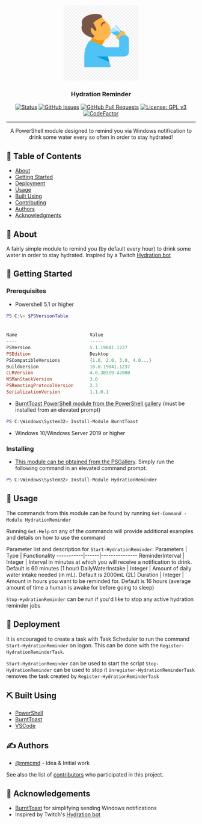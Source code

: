 <p align="center">
 <img width=200px height=200px src="images/drinkwater.png" alt="Project logo"></a>
</p>

<h3 align="center">Hydration Reminder</h3>

<div align="center">

[![Status](https://img.shields.io/badge/status-active-success.svg)]()
[![GitHub Issues](https://img.shields.io/github/issues/mmcmd/HydrationReminder.svg)](https://github.com/kylelobo/The-Documentation-Compendium/issues)
[![GitHub Pull Requests](https://img.shields.io/github/issues-pr/mmcmd/HydrationReminder.svg)](https://github.com/mmcmd/HydrationReminder/pulls)
[![License: GPL v3](https://img.shields.io/badge/License-GPLv3-blue.svg)](https://www.gnu.org/licenses/gpl-3.0)
[![CodeFactor](https://www.codefactor.io/repository/github/mmcmd/hydrationreminder/badge)](https://www.codefactor.io/repository/github/mmcmd/hydrationreminder)
</div>

---

<p align="center"> A PowerShell module designed to remind you via Windows notification to drink some water every so often in order to stay hydrated!
    <br> 
</p>

## 📝 Table of Contents

- [About](#about)
- [Getting Started](#getting_started)
- [Deployment](#deployment)
- [Usage](#usage)
- [Built Using](#built_using)
- [Contributing](../CONTRIBUTING.md)
- [Authors](#authors)
- [Acknowledgments](#acknowledgement)

## 🧐 About <a name = "about"></a>

A fairly simple module to remind you (by default every hour) to drink some water in order to stay hydrated. Inspired by a Twitch [Hydration bot](https://github.com/Vuurvos1/stayHydratedFox)

## 🏁 Getting Started <a name = "getting_started"></a>

### Prerequisites

- Powershell 5.1 or higher
```powershell
PS C:\> $PSVersionTable


Name                           Value
----                           -----
PSVersion                      5.1.19041.1237
PSEdition                      Desktop
PSCompatibleVersions           {1.0, 2.0, 3.0, 4.0...}
BuildVersion                   10.0.19041.1237
CLRVersion                     4.0.30319.42000
WSManStackVersion              3.0
PSRemotingProtocolVersion      2.3
SerializationVersion           1.1.0.1

```

- [BurntToast PowerShell module from the PowerShell gallery](https://www.powershellgallery.com/packages/BurntToast) (must be installed from an elevated prompt)
```powershell
PS C:\Windows\System32> Install-Module BurntToast
```

- Windows 10/Windows Server 2019 or higher

### Installing

- [This module can be obtained from the PSGallery](https://www.powershellgallery.com/packages/HydrationReminder). Simply run the following command in an elevated command prompt:
```powershell
PS C:\Windows\System32> Install-Module HydrationReminder
```

## 🎈 Usage <a name="usage"></a>

The commands from this module can be found by running `Get-Command -Module HydrationReminder`

Running `Get-Help` on any of the commands will provide additional examples and details on how to use the command


Parameter list and description for `Start-HydrationReminder`:
Parameters | Type | Functionality
-----------|------|---------------
ReminderInterval | Integer | Interval in minutes at which you will receive a notification to drink. Default is 60 minutes (1 hour)
DailyWaterInstake | Integer | Amount of daily water intake needed (in mL). Default is 2000mL (2L)
Duration | Integer | Amount in hours you want to be reminded for. Default is 16 hours (average amount of time a human is awake for before going to sleep)


`Stop-HydrationReminder` can be run if you'd like to stop any active hydration reminder jobs


## 🚀 Deployment <a name = "deployment"></a>

It is encouraged to create a task with Task Scheduler to run the command `Start-HydrationReminder` on logon.
This can be done with the `Register-HydrationReminderTask`.

`Start-HydrationReminder` can be used to start the script
`Stop-HydrationReminder` can be used to stop it
`Unregister-HydrationReminderTask` removes the task created by `Register-HydrationReminderTask` 

## ⛏️ Built Using <a name = "built_using"></a>

- [PowerShell](https://docs.microsoft.com/en-us/powershell/scripting/overview?view=powershell-5.1)
- [BurntToast](https://github.com/Windos/BurntToast)
- [VSCode](https://code.visualstudio.com/)

## ✍️ Authors <a name = "authors"></a>

- [@mmcmd](https://github.com/mmcmd) - Idea & Initial work

See also the list of [contributors](https://github.com/mmcmd/HydrationReminder/contributors) who participated in this project.

## 🎉 Acknowledgements <a name = "acknowledgement"></a>

- [BurntToast](https://github.com/Windos/BurntToast) for simplifying sending Windows notifications
- Inspired by Twitch's [Hydration bot](https://github.com/Vuurvos1/stayHydratedFox)
